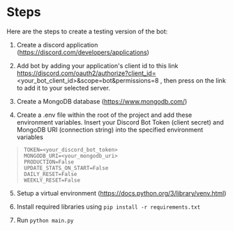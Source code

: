 # Steps
Here are the steps to create a testing version of the bot:

1. Create a discord application (https://discord.com/developers/applications)

2. Add bot by adding your application's client id to this link https://discord.com/oauth2/authorize?client_id=<your_bot_client_id>&scope=bot&permissions=8 , then press on the link to add it to your selected server.

3. Create a MongoDB database (https://www.mongodb.com/)

4. Create a .env file within the root of the project and add these environment variables. Insert your Discord Bot Token (client secret) and MongoDB URI (connection string) into the specified environment variables
> `TOKEN=<your_discord_bot_token>`  
> `MONGODB_URI=<your_mongodb_uri>`  
> `PRODUCTION=False`  
> `UPDATE_STATS_ON_START=False`  
> `DAILY_RESET=False`  
> `WEEKLY_RESET=False`  

5. Setup a virtual environment (https://docs.python.org/3/library/venv.html)

6. Install required libraries using `pip install -r requirements.txt`

7. Run `python main.py`